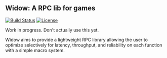 ## Widow: A RPC lib for games

[![Build Status](https://travis-ci.org/rusch95/widow-rs.svg?branch=master)](https://travis-ci.org/rusch95/widow-rs)
[![License](https://img.shields.io/badge/License-BSD%203--Clause-blue.svg)](https://opensource.org/licenses/BSD-3-Clause)

Work in progress. Don't actually use this yet.

Widow aims to provide a lightweight RPC library allowing the user to optimize selectively for latency, throughput, and reliability on each function with a simple macro system.
